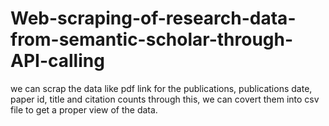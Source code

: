 # Web-scraping-of-research-data-from-semantic-scholar-through-API-calling
we can scrap the data like pdf link for the publications, publications date, paper id, title and citation counts through this, we can covert them into csv file to get a proper view of the data.
